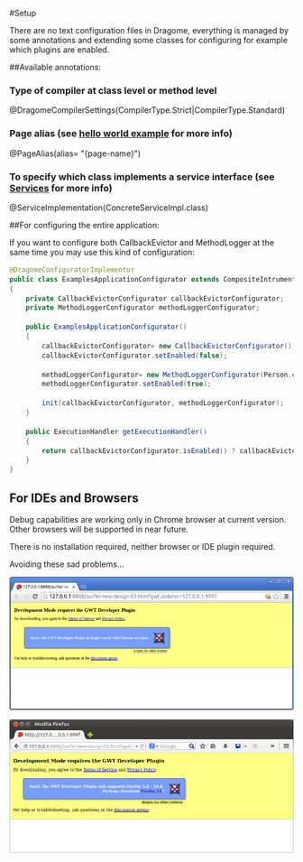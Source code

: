 #Setup

There are no text configuration files in Dragome, everything is managed by some annotations and extending some classes for configuring for example which plugins are enabled.

##Available annotations:

### Type of compiler at class level or method level
@DragomeCompilerSettings(CompilerType.Strict|CompilerType.Standard)

### Page alias (see [hello world example](helloworld-app.md) for more info)
@PageAlias(alias= "{page-name}")

### To specify which class implements a service interface (see [Services](services.md) for more info)
@ServiceImplementation(ConcreteServiceImpl.class)


##For configuring the entire application:


If you want to configure both CallbackEvictor and MethodLogger at the same time you may use this kind of configuration:

``` Java
@DragomeConfiguratorImplementor
public class ExamplesApplicationConfigurator extends CompositeIntrumentationDragomeConfigurator
{
	private CallbackEvictorConfigurator callbackEvictorConfigurator;
	private MethodLoggerConfigurator methodLoggerConfigurator;

	public ExamplesApplicationConfigurator()
	{
		callbackEvictorConfigurator= new CallbackEvictorConfigurator();
		callbackEvictorConfigurator.setEnabled(false);

		methodLoggerConfigurator= new MethodLoggerConfigurator(Person.class.getName());
		methodLoggerConfigurator.setEnabled(true);

		init(callbackEvictorConfigurator, methodLoggerConfigurator);
	}

	public ExecutionHandler getExecutionHandler()
	{
		return callbackEvictorConfigurator.isEnabled() ? callbackEvictorConfigurator.getExecutionHandler() : super.getExecutionHandler();
	}
}
```


## For IDEs and Browsers

Debug capabilities are working only in Chrome browser at current version. Other browsers will be supported in near future.


There is no installation required, neither browser or IDE plugin required.

Avoiding these sad problems...

![alt text](gwt-plugin-chrome.png "gwt-plugin-chrome")

![alt text](gwt-plugin-firefox.png "gwt-plugin-firefox")


